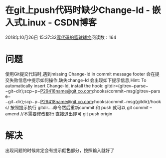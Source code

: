 
# 在git上push代码时缺少Change-Id - 嵌入式Linux - CSDN博客

2018年10月26日 15:37:32[写代码的篮球球痴](https://me.csdn.net/weiqifa0)阅读数：164



# 问题
使用Git提交代码时,遇到missing Change-Id in commit message footer
会在提交失败信息中提示如何操作,缺失change-Id 会出现如下提示信息,Hint: To automatically insert Change-Id, install the hook:
gitdir=(gitrev−parse−−git−dir);scp−p−P29418name@git.co.com:hooks/commit−msg(gitrev−parse−−git−dir);scp−p−P29418name@git.co.com:hooks/commit−msg{gitdir}/hooks/
按照提示执行 gitdir….命令然后重新commit 和 push 就可以
git commit –amend //不需要修改都行 直接退出即可
git push origin

# 解决
出现问题的时候肯定会有提示**红色**部分，按照输入就好了

